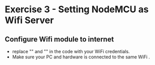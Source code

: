 # Exercise 3 - Setting NodeMCU as Wifi Server

## Configure Wifi module to internet
- replace "<SSID>" and "<PASSWORD>" in the code with your WiFi credentials.
- Make sure your PC and hardware is connected to the same WiFi .

